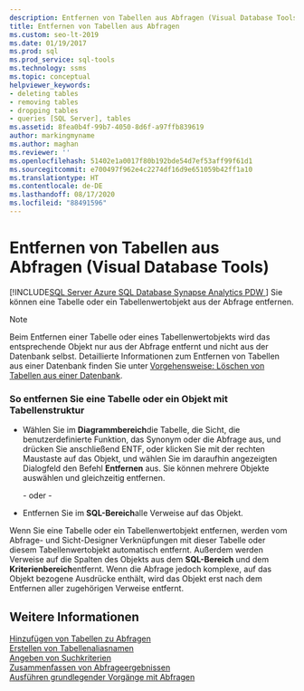 ```yaml
---
description: Entfernen von Tabellen aus Abfragen (Visual Database Tools)
title: Entfernen von Tabellen aus Abfragen
ms.custom: seo-lt-2019
ms.date: 01/19/2017
ms.prod: sql
ms.prod_service: sql-tools
ms.technology: ssms
ms.topic: conceptual
helpviewer_keywords:
- deleting tables
- removing tables
- dropping tables
- queries [SQL Server], tables
ms.assetid: 8fea0b4f-99b7-4050-8d6f-a97ffb839619
author: markingmyname
ms.author: maghan
ms.reviewer: ''
ms.openlocfilehash: 51402e1a0017f80b192bde54d7ef53aff99f61d1
ms.sourcegitcommit: e700497f962e4c2274df16d9e651059b42ff1a10
ms.translationtype: HT
ms.contentlocale: de-DE
ms.lasthandoff: 08/17/2020
ms.locfileid: "88491596"
---
```

# <a name="remove-tables-from-queries-visual-database-tools"></a>Entfernen von Tabellen aus Abfragen (Visual Database Tools)
[!INCLUDE[SQL Server Azure SQL Database Synapse Analytics PDW ](../../includes/applies-to-version/sql-asdb-asdbmi-asa-pdw.md)]
Sie können eine Tabelle oder ein Tabellenwertobjekt aus der Abfrage entfernen.  
  
> [!NOTE]  
> Beim Entfernen einer Tabelle oder eines Tabellenwertobjekts wird das entsprechende Objekt nur aus der Abfrage entfernt und nicht aus der Datenbank selbst. Detaillierte Informationen zum Entfernen von Tabellen aus einer Datenbank finden Sie unter [Vorgehensweise: Löschen von Tabellen aus einer Datenbank](https://msdn.microsoft.com/ca6aa3e9-9885-44c3-bafc-aec441fd97ec).  
  
### <a name="to-remove-a-table-or-table-structured-object"></a>So entfernen Sie eine Tabelle oder ein Objekt mit Tabellenstruktur  
  
-   Wählen Sie im **Diagrammbereich**die Tabelle, die Sicht, die benutzerdefinierte Funktion, das Synonym oder die Abfrage aus, und drücken Sie anschließend ENTF, oder klicken Sie mit der rechten Maustaste auf das Objekt, und wählen Sie im daraufhin angezeigten Dialogfeld den Befehl **Entfernen** aus. Sie können mehrere Objekte auswählen und gleichzeitig entfernen.  
  
    - oder -  
  
-   Entfernen Sie im **SQL-Bereich**alle Verweise auf das Objekt.  
  
Wenn Sie eine Tabelle oder ein Tabellenwertobjekt entfernen, werden vom Abfrage- und Sicht-Designer Verknüpfungen mit dieser Tabelle oder diesem Tabellenwertobjekt automatisch entfernt. Außerdem werden Verweise auf die Spalten des Objekts aus dem **SQL-Bereich** und dem **Kriterienbereich**entfernt. Wenn die Abfrage jedoch komplexe, auf das Objekt bezogene Ausdrücke enthält, wird das Objekt erst nach dem Entfernen aller zugehörigen Verweise entfernt.  
  
## <a name="see-also"></a>Weitere Informationen  
[Hinzufügen von Tabellen zu Abfragen](../../ssms/visual-db-tools/add-tables-to-queries-visual-database-tools.md)  
[Erstellen von Tabellenaliasnamen](../../ssms/visual-db-tools/create-table-aliases-visual-database-tools.md)  
[Angeben von Suchkriterien](../../ssms/visual-db-tools/specify-search-criteria-visual-database-tools.md)  
[Zusammenfassen von Abfrageergebnissen](../../ssms/visual-db-tools/summarize-query-results-visual-database-tools.md)  
[Ausführen grundlegender Vorgänge mit Abfragen](../../ssms/visual-db-tools/perform-basic-operations-with-queries-visual-database-tools.md)  
  
